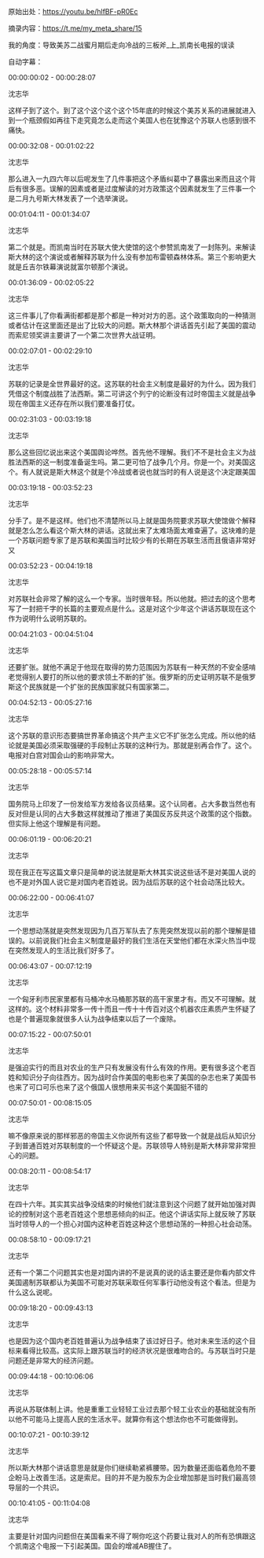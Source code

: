 原始出处：https://youtu.be/hlfBF-pR0Ec

摘录内容：https://t.me/my_meta_share/15

我的角度：导致美苏二战蜜月期后走向冷战的三板斧_上_凯南长电报的误读

自动字幕：

00:00:00:02 - 00:00:28:07

沈志华

这样子到了这个。到了这个这个这个这个15年底的时候这个美苏关系的进展就进入到一个瓶颈假如再往下走究竟怎么走而这个美国人也在犹豫这个苏联人也感到很不痛快。

00:00:32:08 - 00:01:02:22

沈志华

那么进入一九四六年以后呢发生了几件事把这个矛盾纠葛中了暴露出来而且这个背后有很多恶。误解的因素或者是过度解读的对方政策这个因素就发生了三件事一个是二月九号斯大林发表了一个选举演说。

00:01:04:11 - 00:01:34:07

沈志华

第二个就是。而凯南当时在苏联大使大使馆的这个参赞凯南发了一封陈列。来解读斯大林的这个演说或者解释苏联为什么没有参加布雷顿森林体系。第三个影响更大就是丘吉尔铁幕演说就富尔顿那个演说。

00:01:36:09 - 00:02:05:22

沈志华

这三件事儿了你看满街都都是那个都是一种对对方的恶。这个政策取向的一种猜测或者估计在这里面还是出了比较大的问题。斯大林那个讲话首先引起了美国的震动而索尼领奖讲主要讲了一个第二次世界大战证明。

00:02:07:01 - 00:02:29:10

沈志华

苏联的记录是全世界最好的这。这苏联的社会主义制度是最好的为什么。因为我们凭借这个制度战胜了法西斯。第二可讲这个列宁的论断没有过时帝国主义就是战争现在帝国主义还存在所以我们要准备打仗。

00:02:31:03 - 00:03:19:18

沈志华

那么这些回忆说出来这个美国舆论哗然。首先他不理解。我们不不是社会主义为战胜法西斯的这一制度准备诞生吗。第二更可怕了战争几个月。你是一个。对美国这个。有人就说是斯大林这个就是个冷战或者说也就当时的有人说是这个决定跟美国

00:03:19:18 - 00:03:52:23

沈志华

分手了。是不是这样。他们也不清楚所以马上就是国务院要求苏联大使馆做个解释就是怎么怎么看这个斯大林的讲话。这就出来了太难场面太难查遍了。这块难的是一个苏联问题专家了是苏联和美国当时比较少有的长期在苏联生活而且俄语非常好又

00:03:52:23 - 00:04:19:18

沈志华

对苏联社会非常了解的这么一个专家。当时很年轻。所以他就。把过去的这个思考写了一封把千字的长篇的主要观点是什么。这是对这个少年这个讲话苏联现在这个作为说明什么说明苏联的。

00:04:21:03 - 00:04:51:04

沈志华

还要扩张。就他不满足于他现在取得的势力范围因为苏联有一种天然的不安全感啃老觉得别人要打的所以他的要求领土不断的扩张。俄罗斯的历史证明苏联不是俄罗斯这个民族就是一个扩张的民族国家就只有国家第二。

00:04:52:13 - 00:05:27:16

沈志华

这个苏联的意识形态要搞世界革命搞这个共产主义它不扩张怎么完成。所以他的结论就是美国必须采取强硬的手段制止苏联的这种行为。那就是别再合作了。这个。电报对白宫对国会山的影响非常大。

00:05:28:18 - 00:05:57:14

沈志华

国务院马上印发了一份发给军方发给各议员结果。这个认同者。占大多数当然也有反对但是认同的占大多数这样就推动了推进了美国反苏反共这个政策的这个指数。但实际上他这个理解是有问题。

00:06:01:19 - 00:06:20:21

沈志华

现在我正在写这篇文章只是简单的说法就是斯大林其实说这些话不是对美国人说的也不是对外国人说它是对国内老百姓说。因为战后苏联的这个社会动荡比较大。

00:06:22:00 - 00:06:41:07

沈志华

一个思想动荡就是突然发现因为几百万军队去了东莞突然发现以前的那个理解是错误的。以前说我们社会主义制度是最好的我们生活在天堂他们都在水深火热当中现在突然发现人的生活比我们好多了。

00:06:43:07 - 00:07:12:19

沈志华

一个匈牙利市民家里都有马桶冲水马桶那苏联的高干家里才有。而又不可理解。就这样的。这个材料非常多一传十而且一传十十传百对这个机器农庄素质产生怀疑了也是个普遍现象就很多人认为战争结束以后了一个废除。

00:07:15:22 - 00:07:50:01

沈志华

是强迫实行的而且对农业的生产只有发展没有什么有效的作用。更有很多这个老百姓和知识分子向往西方。因为战时合作美国的电影也来了美国的杂志也来了美国书也来了可口可乐也来了这个俄国人很想用来买书这个美国挺不错的

00:07:50:01 - 00:08:15:05

沈志华

嘛不像原来说的那样邪恶的帝国主义你说所有这些了都导致一个就是战后从知识分子到普通百姓对苏联制度的一个怀疑这个是。苏联领导人特别是斯大林非常非常担心的问题。

00:08:20:11 - 00:08:54:17

沈志华

在四十六年。其实其实战争没结束的时候他们就注意到这个问题了就开始加强对舆论的控制对这个恶老百姓这个思想恶倾向的纠正。他这个讲话实际上就反映了苏联当时领导人的一个担心对国内这种老百姓这种这个思想动荡的一种担心社会动荡。

00:08:58:10 - 00:09:17:21

沈志华

还有一个第二个问题其实也是对国内讲的不是说真的说的话主要还是你看内部文件美国遏制苏联都认为美国不可能对苏联采取任何军事行动他没有这个看法。但是为什么这么说呢。

00:09:18:20 - 00:09:43:13

沈志华

也是因为这个国内老百姓普遍认为战争结束了该过好日子。他对未来生活的这个目标来看得比较高。这实际上跟苏联当时的经济状况是很难吻合的。与苏联当时只是问题还是非常大的经济问题。

00:09:44:18 - 00:10:06:06

沈志华

再说从苏联体制上讲。他是重重工业轻轻工业过去那个轻工业农业的基础就没有所以他不可能马上提高人民的生活水平。就算你有这个想法你也不可能做得到。

00:10:07:21 - 00:10:39:12

沈志华

所以斯大林那个讲话意思是就是你们继续勒紧裤腰带。因为数量还面临着危险不要企盼马上改善生活。这是索尼。目的并不是为股东为企业增加那是当时我们最高领导层的一个共识。

00:10:41:05 - 00:11:04:08

沈志华

主要是针对国内问题但在美国看来不得了啊你吃这个药要让我对人的所有恐惧跟这个凯南这个电报一下引起美国。国会的增减AB握住了。
